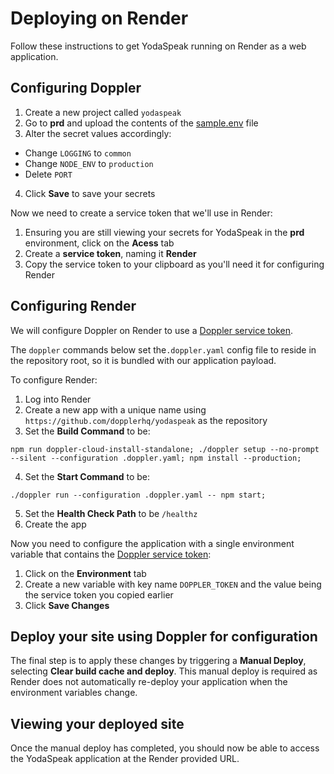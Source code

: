 # Deploying on Render

Follow these instructions to get YodaSpeak running on Render as a web application.

## Configuring Doppler

1. Create a new project called `yodaspeak`
2. Go to **prd** and upload the contents of the [sample.env](../sample.env) file
3. Alter the secret values accordingly:

-   Change `LOGGING` to `common`
-   Change `NODE_ENV` to `production`
-   Delete `PORT`

4. Click **Save** to save your secrets

Now we need to create a service token that we'll use in Render:

1. Ensuring you are still viewing your secrets for YodaSpeak in the **prd** environment, click on the **Acess** tab
2. Create a **service token**, naming it **Render**
3. Copy the service token to your clipboard as you'll need it for configuring Render

## Configuring Render

<!-- todo(ryan): Remove `doppler-cloud-install-standalone` and `./doppler` once Render have updated the CLI to be v3.13.0 or greater -->

We will configure Doppler on Render to use a [Doppler service token](https://docs.doppler.com/docs/enclave-service-tokens).

The `doppler` commands below set the`.doppler.yaml` config file to reside in the repository root, so it is bundled with our application payload.

To configure Render:

1. Log into Render
2. Create a new app with a unique name using `https://github.com/dopplerhq/yodaspeak` as the repository
3. Set the **Build Command** to be:

```
npm run doppler-cloud-install-standalone; ./doppler setup --no-prompt --silent --configuration .doppler.yaml; npm install --production;
```

4. Set the **Start Command** to be:

```
./doppler run --configuration .doppler.yaml -- npm start;
```

5. Set the **Health Check Path** to be `/healthz`
6. Create the app

Now you need to configure the application with a single environment variable that contains the [Doppler service token](https://docs.doppler.com/docs/enclave-service-tokens):

1. Click on the **Environment** tab
2. Create a new variable with key name `DOPPLER_TOKEN` and the value being the service token you copied earlier
3. Click **Save Changes**

## Deploy your site using Doppler for configuration

The final step is to apply these changes by triggering a **Manual Deploy**, selecting **Clear build cache and deploy**. This manual deploy is required as Render does not automatically re-deploy your application when the environment variables change.

## Viewing your deployed site

Once the manual deploy has completed, you should now be able to access the YodaSpeak application at the Render provided URL.
